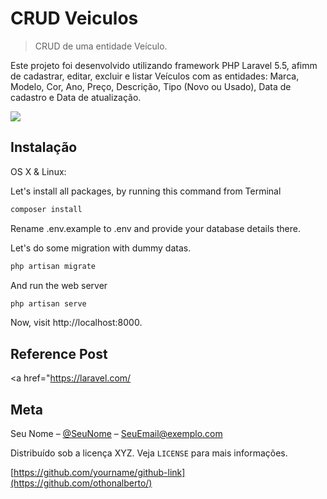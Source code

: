 # CRUD Veiculos
> CRUD de uma entidade Veículo.

Este projeto foi desenvolvido utilizando framework PHP Laravel 5.5,
afimm de cadastrar, editar, excluir e listar Veículos com as entidades: Marca, Modelo, Cor, Ano, Preço, Descrição, Tipo (Novo ou Usado), Data de cadastro e Data de atualização.

![](../header.png)

## Instalação

OS X & Linux:

Let's install all packages, by running this command from Terminal

```sh
composer install
```

Rename .env.example to .env and provide your database details there.


Let's do some migration with dummy datas.

```sh
php artisan migrate
```

And run the web server

```sh
php artisan serve
```


Now, visit http://localhost:8000.


## Reference Post
<a href="https://laravel.com/</a>

## Meta

Seu Nome – [@SeuNome](https://twitter.com/...) – SeuEmail@exemplo.com

Distribuído sob a licença XYZ. Veja `LICENSE` para mais informações.

[https://github.com/yourname/github-link](https://github.com/othonalberto/)

[npm-image]: https://img.shields.io/npm/v/datadog-metrics.svg?style=flat-square
[npm-url]: https://npmjs.org/package/datadog-metrics
[npm-downloads]: https://img.shields.io/npm/dm/datadog-metrics.svg?style=flat-square
[travis-image]: https://img.shields.io/travis/dbader/node-datadog-metrics/master.svg?style=flat-square
[travis-url]: https://travis-ci.org/dbader/node-datadog-metrics